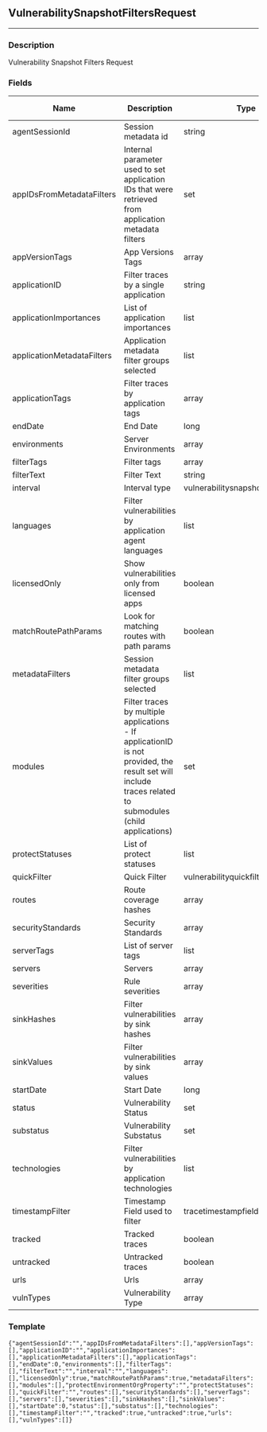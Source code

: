 ## VulnerabilitySnapshotFiltersRequest
---
### Description
Vulnerability Snapshot Filters Request
### Fields
| Name | Description | Type | Allowed Values | Required |
| ---- | ----------- | ---- | -------------- | -------- |
| agentSessionId | Session metadata id | string |  | false |
| appIDsFromMetadataFilters | Internal parameter used to set application IDs that were retrieved from application metadata filters | set |  | false |
| appVersionTags | App Versions Tags | array |  | false |
| applicationID | Filter traces by a single application | string |  | false |
| applicationImportances | List of application importances | list |  | false |
| applicationMetadataFilters | Application metadata filter groups selected | list |  | false |
| applicationTags | Filter traces by application tags | array |  | false |
| endDate | End Date | long |  | false |
| environments | Server Environments | array |  | false |
| filterTags | Filter tags | array |  | false |
| filterText | Filter Text | string |  | false |
| interval | Interval type | vulnerabilitysnapshotintervaltype |  | true |
| languages | Filter vulnerabilities by application agent languages | list |  | false |
| licensedOnly | Show vulnerabilities only from licensed apps | boolean |  | false |
| matchRoutePathParams | Look for matching routes with path params | boolean |  | false |
| metadataFilters | Session metadata filter groups selected | list |  | false |
| modules | Filter traces by multiple applications - If applicationID is not provided, the result set will include traces related to submodules (child applications) | set |  | false |
| protectStatuses | List of protect statuses | list |  | false |
| quickFilter | Quick Filter | vulnerabilityquickfiltertype |  | false |
| routes | Route coverage hashes | array |  | false |
| securityStandards | Security Standards | array |  | false |
| serverTags | List of server tags | list |  | false |
| servers | Servers | array |  | false |
| severities | Rule severities | array |  | false |
| sinkHashes | Filter vulnerabilities by sink hashes | array |  | false |
| sinkValues | Filter vulnerabilities by sink values | array |  | false |
| startDate | Start Date | long |  | false |
| status | Vulnerability Status | set |  | false |
| substatus | Vulnerability Substatus | set |  | false |
| technologies | Filter vulnerabilities by application technologies | list |  | false |
| timestampFilter | Timestamp Field used to filter | tracetimestampfield |  | false |
| tracked | Tracked traces | boolean |  | false |
| untracked | Untracked traces | boolean |  | false |
| urls | Urls | array |  | false |
| vulnTypes | Vulnerability Type | array |  | false |
### Template
```
{"agentSessionId":"","appIDsFromMetadataFilters":[],"appVersionTags":[],"applicationID":"","applicationImportances":[],"applicationMetadataFilters":[],"applicationTags":[],"endDate":0,"environments":[],"filterTags":[],"filterText":"","interval":"","languages":[],"licensedOnly":true,"matchRoutePathParams":true,"metadataFilters":[],"modules":[],"protectEnvironmentOrgProperty":"","protectStatuses":[],"quickFilter":"","routes":[],"securityStandards":[],"serverTags":[],"servers":[],"severities":[],"sinkHashes":[],"sinkValues":[],"startDate":0,"status":[],"substatus":[],"technologies":[],"timestampFilter":"","tracked":true,"untracked":true,"urls":[],"vulnTypes":[]}
```
